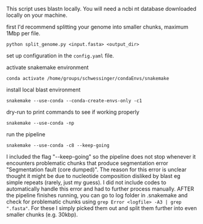 
This script uses blastn locally. You will need a ncbi nt database downloaded locally on your machine.

first I'd recommend splitting your genome into smaller chunks, maximum 1Mbp per file. 

```python split_genome.py <input.fasta> <output_dir>```

set up configuration in the `config.yaml` file.

activate snakemake environment

```conda activate /home/groups/schwessinger/condaEnvs/snakemake```

install local blast environment

```snakemake --use-conda --conda-create-envs-only -c1```

dry-run to print commands to see if working properly

```snakemake --use-conda -np```

run the pipeline

```snakemake --use-conda -c8 --keep-going```

I included the flag "--keep-going" so the pipeline does not stop whenever it encounters problematic chunks that produce segmentation error "Segmentation fault (core dumped)". The reason for this error is unclear thought it might be due to nucleotide composition disliked by blast eg simple repeats (rarely, just my guess). I did not include codes to automatically handle this error and had to further process manually. AFTER the pipeline finishes running, you can go to log folder in .snakemake and check for problematic chunks using `grep Error <logfile> -A3 | grep ".fasta"`. For these I simply picked them out and split them further into even smaller chunks (e.g. 30kbp).